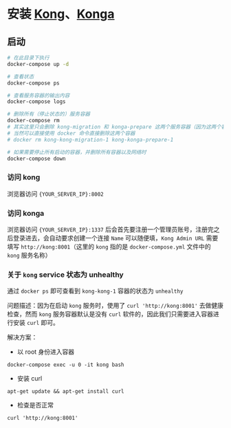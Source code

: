 # 安装 [Kong](https://docs.konghq.com/gateway/latest/install/docker/)、[Konga](https://github.com/pantsel/konga)

## 启动

```bash
# 在此目录下执行
docker-compose up -d

# 查看状态
docker-compose ps

# 查看服务容器的输出内容
docker-compose logs

# 删除所有（停止状态的）服务容器
docker-compose rm
# 其实这里只会删除 kong-migration 和 konga-prepare 这两个服务容器（因为这两个容器只需要临时执行一下，因此部署完了之后，还是删掉为好）
# 当然可以直接使用 docker 命令直接删除这两个容器
# docker rm kong-kong-migration-1 kong-konga-prepare-1

# 如果需要停止所有启动的容器，并删除所有容器以及网络时
docker-compose down
```

### 访问 kong

浏览器访问 `{YOUR_SERVER_IP}:8002`

### 访问 konga

浏览器访问 `{YOUR_SERVER_IP}:1337` 后会首先要注册一个管理员账号，注册完之后登录进去，会自动要求创建一个连接 `Name` 可以随便填，`Kong Admin URL` 需要填写 `http://kong:8001`（这里的 `kong` 指的是 `docker-compose.yml` 文件中的 `kong` 服务名称）

### 关于 `kong` service 状态为 unhealthy

通过 `docker ps` 即可查看到 `kong-kong-1` 容器的状态为 `unhealthy`

问题描述：因为在启动 `kong` 服务时，使用了 `curl 'http://kong:8001'` 去做健康检查，然而 `kong` 服务容器默认是没有 `curl` 软件的，因此我们只需要进入容器进行安装 `curl` 即可。 

解决方案：

- 以 root 身份进入容器

```shell
docker-compose exec -u 0 -it kong bash
```

- 安装 curl

```shell
apt-get update && apt-get install curl
```

- 检查是否正常

```shell
curl 'http://kong:8001'
```